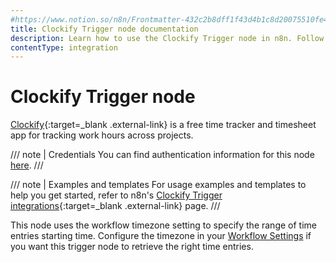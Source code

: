 ```yaml
---
#https://www.notion.so/n8n/Frontmatter-432c2b8dff1f43d4b1c8d20075510fe4
title: Clockify Trigger node documentation
description: Learn how to use the Clockify Trigger node in n8n. Follow technical documentation to integrate Clockify Trigger node into your workflows.
contentType: integration
---
```


# Clockify Trigger node

[Clockify](https://clockify.me/){:target=_blank .external-link} is a free time tracker and timesheet app for tracking work hours across projects.

/// note | Credentials
You can find authentication information for this node [here](/integrations/builtin/credentials/clockify/).
///

///  note  | Examples and templates
For usage examples and templates to help you get started, refer to n8n's [Clockify Trigger integrations](https://n8n.io/integrations/clockify-trigger/){:target=_blank .external-link} page.
///

This node uses the workflow timezone setting to specify the range of time entries starting time. Configure the timezone in your [Workflow Settings](/workflows/settings/) if you want this trigger node to retrieve the right time entries.
